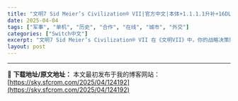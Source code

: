 ```yaml
---
title: "文明7 Sid Meier’s Civilization® VII|官方中文|本体+1.1.1.1升补+16DLC|NSZ|原版|"
date: 2025-04-04
tags: ["军事", "单机", "历史", "合作", "在线", "城市", "外交"]
categories: ["Switch中文"]
excerpt: "文明7 Sid Meier’s Civilization® VII 在《文明VII》中，你的战略决策影响着帝国的独特文化血脉，伴随其不断发展。化身历史长河中的一位传奇领袖，统治你的帝国。在人类发展的每个时代选择一个新的文明来代表你的帝国，书写自己的传奇。 建造城市和建筑奇观，开疆扩土；利用技术的突破来推动文明的进步，征服或与对手文明合作，探索广阔的未知世界。在沉浸式单机体验中追求繁荣，或在在线多人游戏中与其他人一起游玩。** 无论是选择遵循既定的历史之路，还是重新想象各种可能性来规划自己的发展之路，选择你所笃信的道路，在《文明VII》的历史长河中留下璀璨的一笔。 打造一个经得起时间考验的帝国 &hellip;"
layout: post
---
```




---
📖 **下载地址/原文地址：** 本文最初发布于我的博客网站：[https://sky.sfcrom.com/2025/04/124192](https://sky.sfcrom.com/2025/04/124192)
